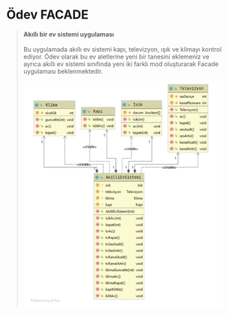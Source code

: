 # Ödev FACADE

> #### Akıllı bir ev sistemi uygulaması
>
> Bu uygulamada akıllı ev sistemi kapı, televizyon, ışık ve klimayı kontrol ediyor.
> Ödev olarak bu ev aletlerine yeni bir tanesini eklemeniz ve ayrıca akıllı ev sistemi sınıfında
> yeni iki farklı mod oluşturarak Facade uygulaması beklenmektedir.
>
> ![Alt text](image.png)
